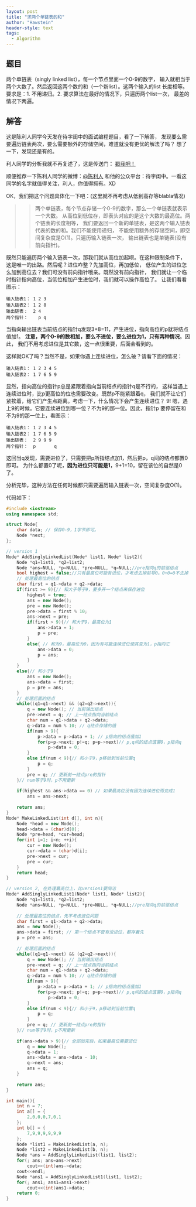 ```yaml
---
layout: post
title: "求两个单链表的和"
author: "Hawstein"
header-style: text
tags:
  - Algorithm
---
```


## 题目

两个单链表（singly linked list），每一个节点里面一个0-9的数字，
输入就相当于两个大数了。然后返回这两个数的和（一个新list）。这两个输入的list
长度相等。 要求是：1. 不用递归。2. 要求算法在最好的情况下，只遍历两个list一次，
最差的情况下两遍。

## 解答

这是陈利人同学今天发在待字闺中的面试编程题目，看了一下解答，
发现要么需要遍历链表两次，要么需要额外的存储空间，难道就没有更优的解法了吗？
想了一下，发现还是有的。

利人同学的分析我就不再复述了，这是传送门：
[戳我吧！](http://chuansong.me/n/89263)

顺便推荐一下陈利人同学的微博：[@陈利人](http://weibo.com/lirenchen)
和他的公众平台：待字闺中。一看这同学的名字就值得关注，利人，你值得拥有。XD

OK，我们把这个问题具体化一下吧：(这里就不再考虑从低到高存等blabla情况)

>> 两个单链表，每个节点存储一个0-9的数字，那么一个单链表就表示一个大数。
>> 从高位到低位存，即表头对应的是这个大数的最高位。两个链表的长度相等，
>> 我们要返回一个新的单链表，是这两个输入链表代表的数的和。我们不能使用递归，
>> 不能使用额外的存储空间，即空间复杂度是O(1)。只遍历输入链表一次，
>> 输出链表也是单链表(没有前向指针)。

既然只能遍历两个输入链表一次，那我们就从高位加起呗。在这种限制条件下，
这是唯一的出路。然后呢？进位咋整？先加高位，再加低位，
低位产生的进位怎么加到高位去？我们可没有前向指针哦亲。既然没有前向指针，
我们就让一个临时指针指向高位，当低位相加产生进位时，我们就可以操作高位了。
让我们看看图示：

	输入链表1： 1 2 3
	输入链表2： 1 2 8
	输出链表：  2 4 
	两个指针：    p q

当指向输出链表当前结点的指针q发现3+8=11，产生进位，指向高位的p就将结点值加1。
**注意，两个0-9的数相加，要么不进位，要么进位为1，只有两种情况**。因此，
我们不用考虑进位是其它数，这一点很重要，后面会看到的。

这样就OK了吗？当然不是，如果你遇上连续进位，怎么破？请看下面的情况：

	输入链表1： 1 2 3 4 5
	输入链表2： 1 7 6 5 9

显然，指向高位的指针p总是紧跟着指向当前结点的指针q是不行的，
这样当遇上连续进位时，比p更高位的位也需要改变。既然p不能紧跟着q，
我们就不让它们紧挨着，给它们产生点距离。考虑一下，什么情况下会产生连续进位？
9! 嗯，遇上9的时候。它要连续进位到哪一位？不为9的那一位。因此，指针p
要停留在和不为9的那一位上，看图示：

	输入链表1： 1 2 3 4 5
	输入链表2： 1 7 6 5 9
	输出链表：  2 9 9 9
	两个指针：  p       q
	
这回当q发现，需要进位了，只需要把p所指结点加1，然后把p，q间的结点都置0即可。
为什么都置0了呢，**因为进位只可能是1**，9+1=10，留在该位的自然是0了。

分析完毕，这种方法在任何时候都只需要遍历输入链表一次，空间复杂度O(1)。

代码如下：

```cpp
#include <iostream>
using namespace std;

struct Node{
    char data; // 保存0-9，1字节即可。
    Node *next;
};

// version 1
Node* AddSinglyLinkedList(Node* list1, Node* list2){
    Node *q1=list1, *q2=list2;
    Node *ans=NULL, *p=NULL, *pre=NULL, *q=NULL;//pre指向q的前驱结点
    bool highest = false;//只有最高位可能有进位，才考虑去掉前导0。0+0=0不去掉
    // 处理最高位的结点
    char first = q1->data + q2->data;
    if(first >= 9){// 和大于等于9，要多开一个结点来保存进位
        highest = true;
        ans = new Node();
        pre = new Node();
        pre->data = first % 10;
        ans->next = pre;
        if(first > 9){// 和大于9，最高位为1
            ans->data = 1;
            p = pre;
        }
        else{ // 和为9，最高位为0，因为有可能连续进位使其变为1，p指向它
            ans->data = 0;
            p = ans;
        }
    }
    else{// 和小于9
        ans = new Node();
        ans->data = first;
        p = pre = ans;
    }
    // 处理后面的结点
    while((q1=q1->next) && (q2=q2->next)){
        q = new Node(); // 当前输出结点
        pre->next = q; // 上一结点指向当前结点
        char num = q1->data + q2->data;
        q->data = num % 10; // q结点存储的值
        if(num > 9){
            p->data = p->data + 1; // p指向的结点值加1
            for(p=p->next; p!=q; p=p->next)// p,q间的结点值置0，p指向q
                p->data = 0;
        }
        else if(num < 9){// 和小于9，p移动到当前位置q
            p = q;
        }
        pre = q; // 更新前一结点pre的指针
    }// num等于9时，p不用更新
    
    if(highest && ans->data == 0) // 如果最高位没有因为连续进位而变成1
        ans = ans->next;
    
    return ans;
}
Node* MakeLinkedList(int d[], int n){
    Node *head = new Node();
    head->data = (char)d[0];
    Node *pre=head, *cur=head;
    for(int i=1; i<n; ++i){
        cur = new Node();
        cur->data = (char)d[i];
        pre->next = cur;
        pre = cur;
    }
    return head;
}

// version 2, 在处理最高位上，比version1要简洁
Node* AddSinglyLinkedList1(Node* list1, Node* list2){
    Node *q1=list1, *q2=list2;
    Node *ans=NULL, *p=NULL, *pre=NULL, *q=NULL;//pre指向q的前驱结点
    
	// 处理最高位的结点，先不考虑进位问题
    char first = q1->data + q2->data;
    ans = new Node();
    ans->data = first; // 第一个结点不管有没进位，都存着先
    p = pre = ans;
    
    // 处理后面的结点
    while((q1=q1->next) && (q2=q2->next)){
        q = new Node(); // 当前输出结点
        pre->next = q; // 上一结点指向当前结点
        char num = q1->data + q2->data;
        q->data = num % 10; // q结点存储的值
        if(num > 9){
            p->data = p->data + 1; // p指向的结点值加1
            for(p=p->next; p!=q; p=p->next)// p,q间的结点值置0，p指向q
                p->data = 0;
        }
        else if(num < 9){// 和小于9，p移动到当前位置q
            p = q;
        }
        pre = q; // 更新前一结点pre的指针
    }// num等于9时，p不用更新
    
    if(ans->data > 9){// 全部加完后，如果最高位需要进位
        q = new Node();
        q->data = 1;
        ans->data = ans->data - 10;
        q->next = ans;
        ans = q;
    }
    
    return ans;
}

int main(){
    int n = 7;
    int a[] = {
        2,0,0,0,7,0,1
    };
    int b[] = {
        7,9,9,9,9,9,9
    };
    Node *list1 = MakeLinkedList(a, n);
    Node *list2 = MakeLinkedList(b, n);
    Node *ans = AddSinglyLinkedList(list1, list2);
    for(; ans; ans=ans->next)
        cout<<(int)ans->data;
    cout<<endl;
    Node *ans1 = AddSinglyLinkedList1(list1, list2);
    for(; ans1; ans1=ans1->next)
        cout<<(int)ans1->data;
    return 0;
}
```

